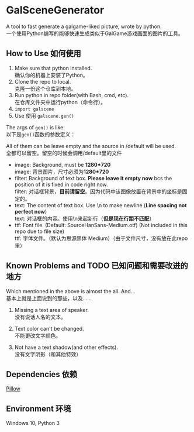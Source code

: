 # GalSceneGenerator
A tool to fast generate a galgame-liked picture, wrote by python.<br>
一个使用Python编写的能够快速生成类似于GalGame游戏画面的图片的工具。

## How to Use 如何使用
1. Make sure that python installed. <br>确认你的机器上安装了Python。
1. Clone the repo to local. <br>克隆一份这个仓库到本地。
1. Run python in repo folder(with Bash, cmd, etc). <br>在仓库文件夹中运行python（命令行）。
1. ```import galscene```
1. Use 使用  ```galscene.gen()```

The args of ```gen()``` is like:<br>以下是```gen()```函数的参数定义：

All of them can be leave empty and the source in /default will be used.<br>
全都可以留空。留空的时候会调用/default里的文件

- image: Background, must be **1280\*720** <br>
image: 背景图片，尺寸必须为**1280\*720**
- filter: Background of text box. **Please leave it empty now** bcs the position of it is fixed in code right now.<br>
filter: 对话框背景，**目前请留空**。因为代码中该图像放置在背景中的坐标是固定的。
- text: The content of text box. Use \\n to make newline (**Line spacing not perfect now**)<br>
text: 对话框的内容。使用\\n来起新行（**但是现在行距不匹配**）
- ttf: Font file. (Default: SourceHanSans-Medium.otf) (Not included in this repo due to file size)<br>
ttf: 字体文件。（默认为思源黑体 Medium）（由于文件尺寸，没有放在此repo里）

## Known Problems and TODO 已知问题和需要改进的地方
Which mentioned in the above is almost the all. And...<br>基本上就是上面说到的那些，以及……

1. Missing a text area of speaker.<br>
没有说话人名的文本。

1. Text color can't be changed.<br>
不能更改文字颜色。

1. Not have a text shadow(and other effects).<br>
没有文字阴影（和其他特效）

## Dependencies 依赖
[Pillow](https://pypi.python.org/pypi/Pillow)

## Environment 环境
Windows 10, Python 3